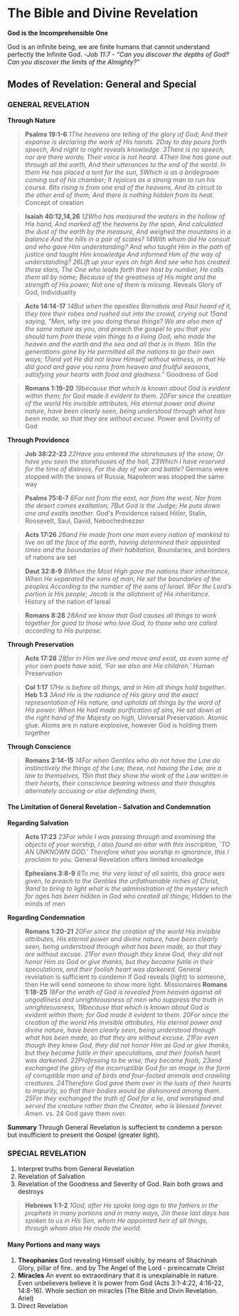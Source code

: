# The Bible and Divine Revelation

**God is the Incomprehensible One**

God is an infinite being, we are finite humans that cannot understand perfectly the Infinite God.
-*Job 11:7 - “Can you discover the depths of God?*
*Can you discover the limits of the Almighty?"*

## Modes of Revelation: General and Special

### GENERAL REVELATION

**Through Nature**

> **Psalms 19:1-6** *1The heavens are telling of the glory of God;
And their expanse is declaring the work of His hands.
2Day to day pours forth speech,
And night to night reveals knowledge.
3There is no speech, nor are there words;
Their voice is not heard.
4Their line has gone out through all the earth,
And their utterances to the end of the world.
In them He has placed a tent for the sun,
5Which is as a bridegroom coming out of his chamber;
It rejoices as a strong man to run his course.
6Its rising is from one end of the heavens,
And its circuit to the other end of them;
And there is nothing hidden from its heat.*
> Concept of creation

> **Isaiah 40:12,14,26** *12Who has measured the waters in the hollow of His hand,
And marked off the heavens by the span,
And calculated the dust of the earth by the measure,
And weighed the mountains in a balance
And the hills in a pair of scales?*
> *14With whom did He consult and who gave Him understanding?
And who taught Him in the path of justice and taught Him knowledge
And informed Him of the way of understanding?*
> *26Lift up your eyes on high
And see who has created these stars,
The One who leads forth their host by number,
He calls them all by name;
Because of the greatness of His might and the strength of His power,
Not one of them is missing.*
> Reveals Glory of God, Individuality

> **Acts 14:14-17** *14But when the apostles Barnabas and Paul heard of it, they tore their robes and rushed out into the crowd, crying out 15and saying, “Men, why are you doing these things? We are also men of the same nature as you, and preach the gospel to you that you should turn from these vain things to a living God, who made the heaven and the earth and the sea and all that is in them. 16In the generations gone by He permitted all the nations to go their own ways; 17and yet He did not leave Himself without witness, in that He did good and gave you rains from heaven and fruitful seasons, satisfying your hearts with food and gladness.”*
> Goodness of God

> **Romans 1:19-20** *19because that which is known about God is evident within them; for God made it evident to them. 20For since the creation of the world His invisible attributes, His eternal power and divine nature, have been clearly seen, being understood through what has been made, so that they are without excuse.*
> Power and Divinity of God

**Through Providence**

> **Job 38:22-23** *22Have you entered the storehouses of the snow,
Or have you seen the storehouses of the hail,
23Which I have reserved for the time of distress,
For the day of war and battle?*
> Germans were stopped with the snows of Russia, Napoleon was stopped the same way

> **Psalms 75:6-7** *6For not from the east, nor from the west,
Nor from the desert comes exaltation;
7But God is the Judge;
He puts down one and exalts another.*
> God's Providence raised Hitler, Stalin, Roosevelt, Saul, David, Nebochednezzer

> **Acts 17:26** *26and He made from one man every nation of mankind to live on all the face of the earth, having determined their appointed times and the boundaries of their habitation,*
> Boundaries, and borders of nations are set

> **Deut 32:8-9** *8When the Most High gave the nations their inheritance,
When He separated the sons of man,
He set the boundaries of the peoples
According to the number of the sons of Israel.
9For the Lord’s portion is His people;
Jacob is the allotment of His inheritance.*
> History of the nation of Isreal

> **Romans 8:28** *28And we know that God causes all things to work together for good to those who love God, to those who are called according to His purpose.*

**Through Preservation**

> **Acts 17:28** *28for in Him we live and move and exist, as even some of your own poets have said, ‘For we also are His children.’*
> Human Preservation

> **Col 1:17** *17He is before all things, and in Him all things hold together.*
> **Heb 1:3** *3And He is the radiance of His glory and the exact representation of His nature, and upholds all things by the word of His power. When He had made purification of sins, He sat down at the right hand of the Majesty on high,*
> Universal Preservation.  Atomic glue.  Atoms are in nature explosive, however God is holding them together

**Through Conscience**
> **Romans 2:14-15** *14For when Gentiles who do not have the Law do instinctively the things of the Law, these, not having the Law, are a law to themselves, 15in that they show the work of the Law written in their hearts, their conscience bearing witness and their thoughts alternately accusing or else defending them,*

#### The Limitation of General Revelation - Salvation and Condemnation

**Regarding Salvation**
> **Acts 17:23** *23For while I was passing through and examining the objects of your worship, I also found an altar with this inscription, ‘TO AN UNKNOWN GOD.’ Therefore what you worship in ignorance, this I proclaim to you.*
> General Revelation offers limited knowledge

> **Ephesians 3:8-9** *8To me, the very least of all saints, this grace was given, to preach to the Gentiles the unfathomable riches of Christ, 9and to bring to light what is the administration of the mystery which for ages has been hidden in God who created all things;*
> Hidden to the minds of men

**Regarding Condemnation**
> **Romans 1:20-21** *20For since the creation of the world His invisible attributes, His eternal power and divine nature, have been clearly seen, being understood through what has been made, so that they are without excuse. 21For even though they knew God, they did not honor Him as God or give thanks, but they became futile in their speculations, and their foolish heart was darkened.*
> General revelation is sufficient to condemn
> If God reveals (light) to someone, then He will send someone to show more light. Missionaires
> **Romans 1:18-25** *18For the wrath of God is revealed from heaven against all ungodliness and unrighteousness of men who suppress the truth in unrighteousness, 19because that which is known about God is evident within them; for God made it evident to them. 20For since the creation of the world His invisible attributes, His eternal power and divine nature, have been clearly seen, being understood through what has been made, so that they are without excuse. 21For even though they knew God, they did not honor Him as God or give thanks, but they became futile in their speculations, and their foolish heart was darkened. 22Professing to be wise, they became fools, 23and exchanged the glory of the incorruptible God for an image in the form of corruptible man and of birds and four-footed animals and crawling creatures.
24Therefore God gave them over in the lusts of their hearts to impurity, so that their bodies would be dishonored among them. 25For they exchanged the truth of God for a lie, and worshiped and served the creature rather than the Creator, who is blessed forever. Amen.*
> vs. 24 God gave them over.

**Summary** Through General Revelation is suffecient to condemn a person but insufficient to present the Gospel (greater light).

### SPECIAL REVELATION

1. Interpret truths from General Revelation
2. Revelation of Salvation
3. Revelation of the Goodness and Severity of God. Rain both grows and destroys

> **Hebrews 1:1-2** *1God, after He spoke long ago to the fathers in the prophets in many portions and in many ways, 2in these last days has spoken to us in His Son, whom He appointed heir of all things, through whom also He made the world.*
>
#### Many Portions and many ways

1. **Theophanies** God revealing Himself visibly, by means of Shachinah Glory, pillar of fire.. and by The Angel of the Lord - preincarnate Christ
2. **Miracles** An event so extraordinary that it is unexplainable in nature. Even unbelievers believe it is power from God (Acts 3:1-4:22, 4:16-22, 14:8-16). Whole section on miracles (The Bible and Divin Revelation. Ariel)
3. Direct Revelation
